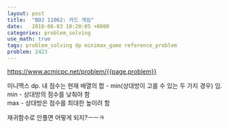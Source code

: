 ```yaml
---
layout: post
title:  "BOJ 11062: 카드 게임"
date:   2018-06-03 10:20:05 +0800
categories: problem_solving
use_math: true
tags: problem_solving dp minimax_game reference_problem
problem: 2423
---
```


<a target="_blank" href="https://www.acmicpc.net/problem/{{page.problem}}">https://www.acmicpc.net/problem/{{page.problem}}</a><br/>
  

미니맥스 dp. 내 점수는 현재 배열의 합 - min(상대방이 고를 수 있는 두 가지 경우) 임.  
min - 상대방의 점수를 낮춰야 함  
max - 상대방은 점수를 최대한 높이려 함  

재귀함수로 안풀면 어떻게 되지?ㅡㅡㅋ
  
